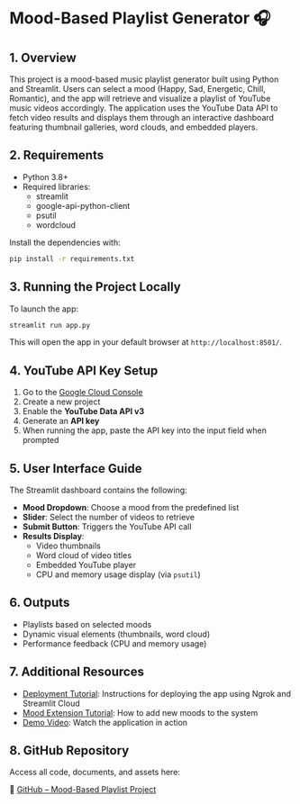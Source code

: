 # Mood-Based Playlist Generator 🎧

## 1. Overview
This project is a mood-based music playlist generator built using Python and Streamlit. Users can select a mood (Happy, Sad, Energetic, Chill, Romantic), and the app will retrieve and visualize a playlist of YouTube music videos accordingly. The application uses the YouTube Data API to fetch video results and displays them through an interactive dashboard featuring thumbnail galleries, word clouds, and embedded players.

## 2. Requirements
- Python 3.8+
- Required libraries:
  - streamlit
  - google-api-python-client
  - psutil
  - wordcloud

Install the dependencies with:

```bash
pip install -r requirements.txt
```

## 3. Running the Project Locally

To launch the app:

```bash
streamlit run app.py
```

This will open the app in your default browser at `http://localhost:8501/`.

## 4. YouTube API Key Setup

1. Go to the [Google Cloud Console](https://console.developers.google.com/)
2. Create a new project
3. Enable the **YouTube Data API v3**
4. Generate an **API key**
5. When running the app, paste the API key into the input field when prompted

## 5. User Interface Guide

The Streamlit dashboard contains the following:

- **Mood Dropdown**: Choose a mood from the predefined list
- **Slider**: Select the number of videos to retrieve
- **Submit Button**: Triggers the YouTube API call
- **Results Display**:
  - Video thumbnails
  - Word cloud of video titles
  - Embedded YouTube player
  - CPU and memory usage display (via `psutil`)

## 6. Outputs

- Playlists based on selected moods
- Dynamic visual elements (thumbnails, word cloud)
- Performance feedback (CPU and memory usage)

## 7. Additional Resources

- [Deployment Tutorial](deployment_tutorial.md): Instructions for deploying the app using Ngrok and Streamlit Cloud
- [Mood Extension Tutorial](tutorial_add_mood.md): How to add new moods to the system
- [Demo Video](#): Watch the application in action

## 8. GitHub Repository

Access all code, documents, and assets here:

🔗 [GitHub – Mood-Based Playlist Project](#)